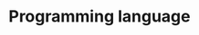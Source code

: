 ---
layout: list
type: category
title: Programming language
slug: language
menu: true
description: >
  Anything about programming language
---